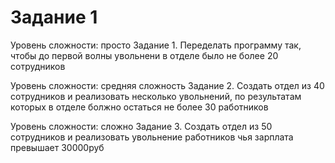 # Задание 1
Уровень сложности: просто
Задание 1. Переделать программу так, чтобы до первой волны увольнени в отделе было не более 20 сотрудников

Уровень сложности: средняя сложность
Задание 2. Создать отдел из 40 сотрудников и реализовать несколько увольнений, по результатам которых в отделе болжно остаться не более 30 работников

Уровень сложности: сложно
Задание 3. Создать отдел из 50 сотрудников и реализовать увольнение работников чья зарплата превышает 30000руб